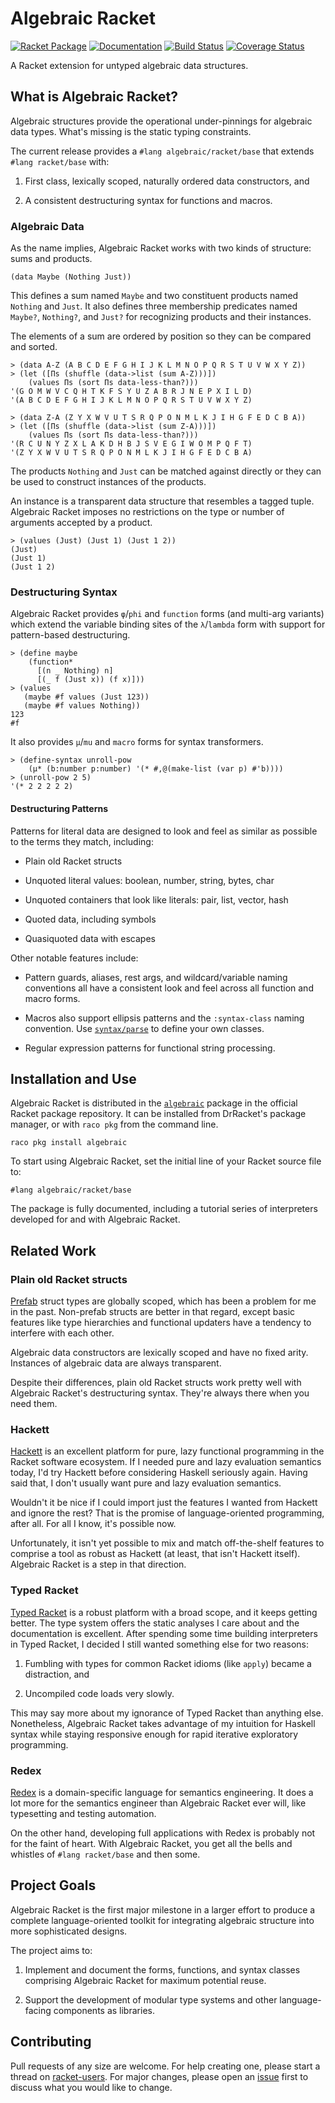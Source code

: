 # Algebraic Racket
[![Racket Package](https://img.shields.io/badge/raco%20pkg-algebraic-red.svg)](https://pkgd.racket-lang.org/pkgn/package/algebraic)
[![Documentation](https://img.shields.io/badge/read-docs-blue.svg)](http://docs.racket-lang.org/algebraic/)
[![Build Status](https://travis-ci.org/dedbox/racket-algebraic.svg?branch=master)](https://travis-ci.org/dedbox/racket-algebraic)
[![Coverage Status](https://coveralls.io/repos/github/dedbox/racket-algebraic/badge.svg?branch=master)](https://coveralls.io/github/dedbox/racket-algebraic?branch=master)

A Racket extension for untyped algebraic data structures.

## What is Algebraic Racket?

Algebraic structures provide the operational under-pinnings for algebraic
data types. What's missing is the static typing constraints.

The current release provides a `#lang algebraic/racket/base` that extends
`#lang racket/base` with:

  1. First class, lexically scoped, naturally ordered data constructors,
     and

  2. A consistent destructuring syntax for functions and macros.

### Algebraic Data

As the name implies, Algebraic Racket works with two kinds of structure:
sums and products.

```
(data Maybe (Nothing Just))
```

This defines a sum named `Maybe` and two constituent products named `Nothing`
and `Just`. It also defines three membership predicates named `Maybe?`,
`Nothing?`, and `Just?` for recognizing products and their instances.

The elements of a sum are ordered by position so they can be compared and
sorted.

```
> (data A-Z (A B C D E F G H I J K L M N O P Q R S T U V W X Y Z))
> (let ([Πs (shuffle (data->list (sum A-Z)))])
    (values Πs (sort Πs data-less-than?)))
'(G O M W V C Q H T K F S Y U Z A B R J N E P X I L D)
'(A B C D E F G H I J K L M N O P Q R S T U V W X Y Z)
```

```
> (data Z-A (Z Y X W V U T S R Q P O N M L K J I H G F E D C B A))
> (let ([Πs (shuffle (data->list (sum Z-A)))])
    (values Πs (sort Πs data-less-than?)))
'(R C U N Y Z X L A K D H B J S V E G I W O M P Q F T)
'(Z Y X W V U T S R Q P O N M L K J I H G F E D C B A)
```

The products `Nothing` and `Just` can be matched against directly or they can
be used to construct instances of the products.

An instance is a transparent data structure that resembles a tagged tuple.
Algebraic Racket imposes no restrictions on the type or number of arguments
accepted by a product.

```
> (values (Just) (Just 1) (Just 1 2))
(Just)
(Just 1)
(Just 1 2)
```

### Destructuring Syntax

Algebraic Racket provides `φ`/`phi` and `function` forms (and multi-arg
variants) which extend the variable binding sites of the `λ`/`lambda` form
with support for pattern-based destructuring.

```
> (define maybe
    (function*
      [(n _ Nothing) n]
      [(_ f (Just x)) (f x)]))
> (values
   (maybe #f values (Just 123))
   (maybe #f values Nothing))
123
#f
```

It also provides `μ`/`mu` and `macro` forms for syntax transformers.

```
> (define-syntax unroll-pow
    (μ* (b:number p:number) '(* #,@(make-list (var p) #'b))))
> (unroll-pow 2 5)
'(* 2 2 2 2 2)
```

#### Destructuring Patterns

Patterns for literal data are designed to look and feel as similar as possible
to the terms they match, including:

- Plain old Racket structs

- Unquoted literal values: boolean, number, string, bytes, char

- Unquoted containers that look like literals: pair, list, vector, hash

- Quoted data, including symbols

- Quasiquoted data with escapes

Other notable features include:

- Pattern guards, aliases, rest args, and wildcard/variable naming conventions
  all have a consistent look and feel across all function and macro forms.

- Macros also support ellipsis patterns and the `:syntax-class` naming
  convention. Use
  [`syntax/parse`](https://docs.racket-lang.org/syntax/stxparse.html?q=syntax%2Fparse)
  to define your own classes.

- Regular expression patterns for functional string processing.

## Installation and Use

Algebraic Racket is distributed in the
[`algebraic`](https://pkgd.racket-lang.org/pkgn/package/algebraic) package in
the official Racket package repository. It can be installed from DrRacket's
package manager, or with `raco pkg` from the command line.

```
raco pkg install algebraic
```

To start using Algebraic Racket, set the initial line of your Racket source
file to:

```
#lang algebraic/racket/base
```

The package is fully documented, including a tutorial series of interpreters
developed for and with Algebraic Racket.

## Related Work

### Plain old Racket structs

[Prefab](https://docs.racket-lang.org/reference/structures.html?q=prefab#%28tech._prefab%29)
struct types are globally scoped, which has been a problem for me in the past.
Non-prefab structs are better in that regard, except basic features like type
hierarchies and functional updaters have a tendency to interfere with each
other.

Algebraic data constructors are lexically scoped and have no fixed arity.
Instances of algebraic data are always transparent.

Despite their differences, plain old Racket structs work pretty well with
Algebraic Racket's destructuring syntax. They're always there when you need
them.

### Hackett

[Hackett](https://docs.racket-lang.org/hackett/index.html) is an excellent
platform for pure, lazy functional programming in the Racket software
ecosystem. If I needed pure and lazy evaluation semantics today, I'd try
Hackett before considering Haskell seriously again. Having said that, I don't
usually want pure and lazy evaluation semantics.

Wouldn't it be nice if I could import just the features I wanted from Hackett
and ignore the rest? That is the promise of language-oriented programming,
after all. For all I know, it's possible now.

Unfortunately, it isn't yet possible to mix and match off-the-shelf features
to comprise a tool as robust as Hackett (at least, that isn't Hackett itself).
Algebraic Racket is a step in that direction.

### Typed Racket

[Typed Racket](https://docs.racket-lang.org/ts-guide/index.html) is a robust
platform with a broad scope, and it keeps getting better. The type system
offers the static analyses I care about and the documentation is excellent.
After spending some time building interpreters in Typed Racket, I decided I
still wanted something else for two reasons:

1. Fumbling with types for common Racket idioms (like `apply`) became a
   distraction, and

2. Uncompiled code loads very slowly.

This may say more about my ignorance of Typed Racket than anything else.
Nonetheless, Algebraic Racket takes advantage of my intuition for Haskell
syntax while staying responsive enough for rapid iterative exploratory
programming.

### Redex

[Redex](https://docs.racket-lang.org/redex/index.html) is a domain-specific
language for semantics engineering. It does a lot more for the semantics
engineer than Algebraic Racket ever will, like typesetting and testing
automation.

On the other hand, developing full applications with Redex is probably not for
the faint of heart. With Algebraic Racket, you get all the bells and whistles
of `#lang racket/base` and then some.

## Project Goals

Algebraic Racket is the first major milestone in a larger effort to produce a
complete language-oriented toolkit for integrating algebraic structure into
more sophisticated designs.

The project aims to:

1. Implement and document the forms, functions, and syntax classes comprising
   Algebraic Racket for maximum potential reuse.

2. Support the development of modular type systems and other language-facing
   components as libraries.

## Contributing

Pull requests of any size are welcome. For help creating one, please start a
thread on
[racket-users](https://groups.google.com/forum/#!forum/racket-users). For
major changes, please open an
[issue](https://github.com/dedbox/racket-algebraic/issues) first to discuss
what you would like to change.
